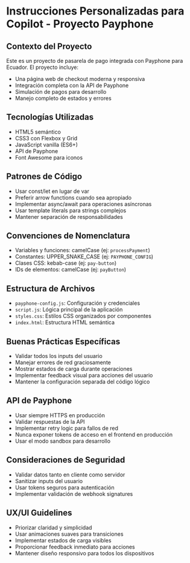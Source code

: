 <!-- Use this file to provide workspace-specific custom instructions to Copilot. For more details, visit https://code.visualstudio.com/docs/copilot/copilot-customization#_use-a-githubcopilotinstructionsmd-file -->

# Instrucciones Personalizadas para Copilot - Proyecto Payphone

## Contexto del Proyecto
Este es un proyecto de pasarela de pago integrada con Payphone para Ecuador. El proyecto incluye:
- Una página web de checkout moderna y responsiva
- Integración completa con la API de Payphone
- Simulación de pagos para desarrollo
- Manejo completo de estados y errores

## Tecnologías Utilizadas
- HTML5 semántico
- CSS3 con Flexbox y Grid
- JavaScript vanilla (ES6+)
- API de Payphone
- Font Awesome para iconos

## Patrones de Código
- Usar const/let en lugar de var
- Preferir arrow functions cuando sea apropiado
- Implementar async/await para operaciones asíncronas
- Usar template literals para strings complejos
- Mantener separación de responsabilidades

## Convenciones de Nomenclatura
- Variables y funciones: camelCase (ej: `processPayment`)
- Constantes: UPPER_SNAKE_CASE (ej: `PAYPHONE_CONFIG`)
- Clases CSS: kebab-case (ej: `pay-button`)
- IDs de elementos: camelCase (ej: `payButton`)

## Estructura de Archivos
- `payphone-config.js`: Configuración y credenciales
- `script.js`: Lógica principal de la aplicación
- `styles.css`: Estilos CSS organizados por componentes
- `index.html`: Estructura HTML semántica

## Buenas Prácticas Específicas
- Validar todos los inputs del usuario
- Manejar errores de red graciosamente
- Mostrar estados de carga durante operaciones
- Implementar feedback visual para acciones del usuario
- Mantener la configuración separada del código lógico

## API de Payphone
- Usar siempre HTTPS en producción
- Validar respuestas de la API
- Implementar retry logic para fallos de red
- Nunca exponer tokens de acceso en el frontend en producción
- Usar el modo sandbox para desarrollo

## Consideraciones de Seguridad
- Validar datos tanto en cliente como servidor
- Sanitizar inputs del usuario
- Usar tokens seguros para autenticación
- Implementar validación de webhook signatures

## UX/UI Guidelines
- Priorizar claridad y simplicidad
- Usar animaciones suaves para transiciones
- Implementar estados de carga visibles
- Proporcionar feedback inmediato para acciones
- Mantener diseño responsivo para todos los dispositivos
